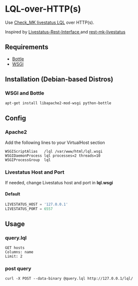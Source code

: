 # LQL-over-HTTP(s)
Use [Check_MK livestatus LQL](https://mathias-kettner.de/checkmk_livestatus.html) over HTTP(s).

Inspired by [Livestatus-Rest-Interface
](https://github.com/py-man/Livestatus-Rest-Interface) and [rest-mk-livestatus
](https://github.com/giuliano108/rest-mk-livestatus)

## Requirements

- [Bottle](https://bottlepy.org)
- [WSGI](https://wsgi.readthedocs.io)

## Installation (Debian-based Distros)

### WSGI and Bottle

```
apt-get install libapache2-mod-wsgi python-bottle
```

## Config

### Apache2
Add the following lines to your VirtualHost section

```
WSGIScriptAlias   /lql /var/www/html/lql.wsgi
WSGIDaemonProcess lql processes=2 threads=10
WSGIProcessGroup  lql
```

### Livestatus Host and Port

If needed, change Livestatus host and port in **lql.wsgi**

#### Default

```python
LIVESTATUS_HOST = '127.0.0.1'
LIVESTATUS_PORT = 6557
```

## Usage

### query.lql

```
GET hosts
Columns: name
Limit: 2
```

### post query

```
curl -X POST --data-binary @query.lql http://127.0.0.1/lql/

```
